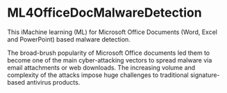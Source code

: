 # ML4OfficeDocMalwareDetection
This iMachine learning (ML) for Microsoft Office Documents (Word, Excel and PowerPoint) based malware detection.

The broad-brush popularity of Microsoft Office documents led them to become one of the main cyber-attacking vectors to 
spread malware via email attachments or web downloads. The increasing volume and complexity of the attacks impose huge challenges to traditional signature-based antivirus products. 

